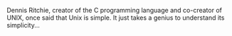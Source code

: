 Dennis Ritchie, creator of the C programming language and co-creator of UNIX, once said that Unix is simple. It just takes a genius to understand its simplicity...